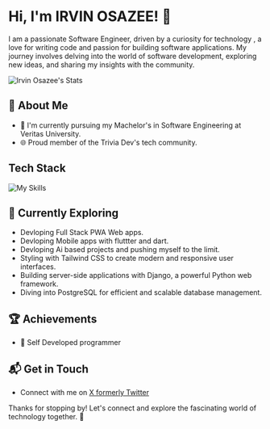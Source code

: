 # Hi, I'm IRVIN OSAZEE! 👋

I am a passionate Software Engineer, driven by a curiosity for technology , a love for writing code and passion for building software applications. My journey involves delving into the world of software development, exploring new ideas, and sharing my insights with the community.

![Irvin Osazee's Stats](https://github-readme-stats.vercel.app/api?username=irvinosazee&theme=vue-dark&show_icons=true&hide_border=true&count_private=true)

## 🚀 About Me

- 🔭 I'm currently pursuing my Machelor's in Software Engineering at Veritas University.
- 🌐 Proud member of the Trivia Dev's tech community.


## Tech Stack
![My Skills](https://skillicons.dev/icons?i=html,css,js,ts,git,github,vscode,figma,tailwind,vite,react,py,pycharm,django,flask,flutter,dart,swift,java,php,nodejs,npm,postgres,mysql,mongodb,vercel,astro,nextjs,svelte,firebase,supabase,jest,docker,postman,pytorch,tensorflow,threejs)

## 🌱 Currently Exploring

  - Devloping Full Stack PWA Web apps.
  - Devloping Mobile apps with fluttter and dart.
  - Devloping Ai based projects and pushing myself to the limit.
  - Styling with Tailwind CSS to create modern and responsive user interfaces.
  - Building server-side applications with Django, a powerful Python web framework.
  - Diving into PostgreSQL for efficient and scalable database management.

 ## 🏆 Achievements
 
- 🌟 Self Developed programmer

  
## 📬 Get in Touch

- Connect with me on [X formerly Twitter](https://twitter.com/irvindevs)

Thanks for stopping by! Let's connect and explore the fascinating world of technology together. 🚀
